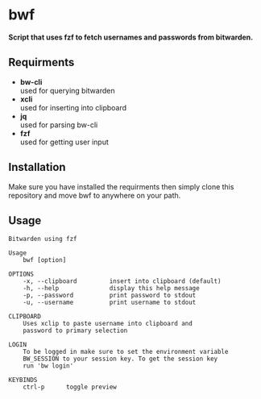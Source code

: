 # bwf

**Script that uses fzf to fetch usernames and passwords from bitwarden.**

## Requirments
- **bw-cli**    
    used for querying bitwarden
- **xcli**    
    used for inserting into clipboard
- **jq**    
    used for parsing bw-cli
- **fzf**    
    used for getting user input

## Installation
Make sure you have installed the requirments then simply clone this repository and move bwf to anywhere on your path.

## Usage

```
Bitwarden using fzf

Usage
    bwf [option]

OPTIONS
    -x, --clipboard         insert into clipboard (default)
    -h, --help              display this help message
    -p, --password          print password to stdout
    -u, --username          print username to stdout

CLIPBOARD
    Uses xclip to paste username into clipboard and
    password to primary selection

LOGIN
    To be logged in make sure to set the environment variable
    BW_SESSION to your session key. To get the session key
    run 'bw login'

KEYBINDS
    ctrl-p      toggle preview
```
